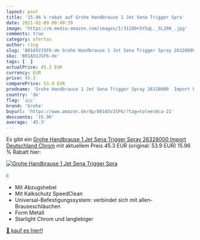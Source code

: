 ```yaml
---
layout: post
title: '15.96 % rabat auf Grohe Handbrause 1 Jet Sena Trigger Spra'
date: 2021-02-09 00:49:39
image: 'https://m.media-amazon.com/images/I/31I8O+5Y5qL._SL200_.jpg'
comments: true
category: ofertas
author: ring
slug: 'B01A5VJSF6-de Grohe Handbrause 1 Jet Sena Trigger Spray 26328000 Import...'
sku: 'B01A5VJSF6-de'
tags: [  ]
actualPrice: 45.3 EUR
currency: EUR
price: 45.3
comparePrice: 53.9 EUR
prodname: 'Grohe Handbrause 1 Jet Sena Trigger Spray 26328000  Import Deutschland   Chrom'
country: 'de'
flag: '🇩🇪'
brand: 'Grohe'
buyurl: 'https://www.amazon.de/dp/B01A5VJSF6/?tag=tolees0ca-21'
descuento: '15.96'
average: '45.3'
---
```


Es gibt ein [Grohe Handbrause 1 Jet Sena Trigger Spray 26328000  Import Deutschland   Chrom](https://www.amazon.de/dp/B01A5VJSF6/?tag=tolees0ca-21) mit aktuellem Preis 45.3 EUR (original: 53.9 EUR) 15.96 % Rabatt hier:

[![Grohe Handbrause 1 Jet Sena Trigger Spra](https://m.media-amazon.com/images/I/31I8O+5Y5qL._SL200_.jpg)](https://www.amazon.de/dp/B01A5VJSF6/?tag=tolees0ca-21)

ℹ️:

- Mit Abzugshebel
- Mit Kalkschutz SpeedClean
- Universal-Befestigungssystem: verbindet sich mit allen-Brauseschläuchen
- Form Metall
- Starlight Chrom und langlebiger

[🛒 kauf es hier!!](https://www.amazon.de/dp/B01A5VJSF6/?tag=tolees0ca-21)
